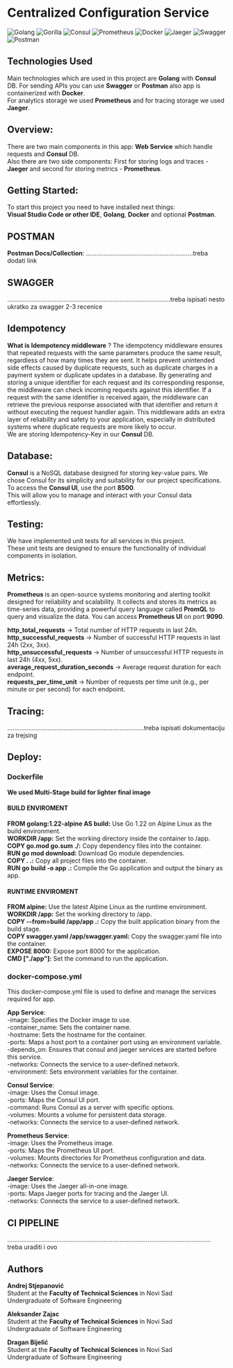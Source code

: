# Centralized Configuration Service
![Golang](https://img.shields.io/badge/Go-blue?logo=go&logoColor=white)
![Gorilla](https://img.shields.io/badge/Gorilla-yellow?logo=go&logoColor=white)
![Consul](https://img.shields.io/badge/Consul-pink?logo=consul&logoColor=white)
![Prometheus](https://img.shields.io/badge/Prometheus-orange?logo=prometheus&logoColor=white)
![Docker](https://img.shields.io/badge/Docker-blue?logo=docker&logoColor=white)
![Jaeger](https://img.shields.io/badge/Jaeger-black?logo=jaeger&logoColor=white)
![Swagger](https://img.shields.io/badge/Swagger-green?logo=swagger&logoColor=white)
![Postman](https://img.shields.io/badge/Postman-orange?logo=postman&logoColor=black)

## Technologies Used
Main technologies which are used in this project are **Golang** with **Consul** DB. For sending APIs you can use **Swagger** or **Postman** also app is containerized with **Docker**.  
For analytics storage we used **Prometheus** and for tracing storage we used **Jaeger**.  

## Overview:  
There are two main components in this app: **Web Service** which handle requests and **Consul** DB.  
Also there are two side components: First for storing logs and traces - **Jaeger** and second for storing metrics - **Prometheus**. 

## Getting Started:  
To start this project you need to have installed next things:  
**Visual Studio Code or other IDE**, **Golang**, **Docker** and optional **Postman**.

## POSTMAN
**Postman Docs/Collection**: .............................................................treba dodati link

## SWAGGER
.............................................................................................treba ispisati nesto ukratko za swagger 2-3 recenice

## Idempotency  
**What is Idempotency middleware** ? The idempotency middleware ensures that repeated requests with the same parameters produce the same result, regardless of how many times they are sent. It helps prevent unintended side effects caused by duplicate requests, such as duplicate charges in a payment system or duplicate updates in a database. By generating and storing a unique identifier for each request and its corresponding response, the middleware can check incoming requests against this identifier. If a request with the same identifier is received again, the middleware can retrieve the previous response associated with that identifier and return it without executing the request handler again. This middleware adds an extra layer of reliability and safety to your application, especially in distributed systems where duplicate requests are more likely to occur.  
We are storing Idempotency-Key in our **Consul** DB.  

## Database:  
**Consul** is a NoSQL database designed for storing key-value pairs. We chose Consul for its simplicity and suitability for our project specifications. To access the **Consul UI**, use the port **8500**.  
This will allow you to manage and interact with your Consul data effortlessly.

## Testing:  
We have implemented unit tests for all services in this project.  
These unit tests are designed to ensure the functionality of individual components in isolation.  

## Metrics:
**Prometheus** is an open-source systems monitoring and alerting toolkit designed for reliability and scalability. It collects and stores its metrics as time-series data, providing a powerful query language called **PromQL** to query and visualize the data. You can access **Prometheus UI** on port **9090**.  

**http_total_requests** -> Total number of HTTP requests in last 24h.  
**http_successful_requests** -> Number of successful HTTP requests in last 24h (2xx, 3xx).  
**http_unsuccessful_requests** -> Number of unsuccessful HTTP requests in last 24h (4xx, 5xx).  
**average_request_duration_seconds** -> Average request duration for each endpoint.   
**requests_per_time_unit** -> Number of requests per time unit (e.g., per minute or per second) for each endpoint.  



## Tracing:  
..............................................................................treba ispisati dokumentaciju za trejsing



## Deploy:  

### Dockerfile  
**We used Multi-Stage build for lighter final image**  
#### BUILD ENVIROMENT  
**FROM golang:1.22-alpine AS build:** Use Go 1.22 on Alpine Linux as the build environment.  
**WORKDIR /app:** Set the working directory inside the container to /app.  
**COPY go.mod go.sum ./:** Copy dependency files into the container.  
**RUN go mod download:** Download Go module dependencies.  
**COPY . .:** Copy all project files into the container.  
**RUN go build -o app .:** Compile the Go application and output the binary as app.    
#### RUNTIME ENVIROMENT    
**FROM alpine:** Use the latest Alpine Linux as the runtime environment.  
**WORKDIR /app:** Set the working directory to /app.  
**COPY --from=build /app/app .:** Copy the built application binary from the build stage.  
**COPY swagger.yaml /app/swagger.yaml:** Copy the swagger.yaml file into the container.  
**EXPOSE 8000:** Expose port 8000 for the application.  
**CMD ["./app"]:** Set the command to run the application.  


### docker-compose.yml  
This docker-compose.yml file is used to define and manage the services required for app.  

**App Service**:  
-image: Specifies the Docker image to use.  
-container_name: Sets the container name.  
-hostname: Sets the hostname for the container.  
-ports: Maps a host port to a container port using an environment variable.  
-depends_on: Ensures that consul and jaeger services are started before this service.  
-networks: Connects the service to a user-defined network.  
-environment: Sets environment variables for the container.    

**Consul Service**:  
-image: Uses the Consul image.  
-ports: Maps the Consul UI port.  
-command: Runs Consul as a server with specific options.  
-volumes: Mounts a volume for persistent data storage.  
-networks: Connects the service to a user-defined network.  

**Prometheus Service**:  
-image: Uses the Prometheus image.  
-ports: Maps the Prometheus UI port.  
-volumes: Mounts directories for Prometheus configuration and data.  
-networks: Connects the service to a user-defined network.  

**Jaeger Service**:  
-image: Uses the Jaeger all-in-one image.  
-ports: Maps Jaeger ports for tracing and the Jaeger UI.  
-networks: Connects the service to a user-defined network.    

## CI PIPELINE  
.................................................................................................................... treba uraditi i ovo   

## Authors  

**Andrej Stjepanović**  
Student at the **Faculty of Technical Sciences** in Novi Sad  
Undergraduate of Software Engineering  

**Aleksander Zajac**  
Student at the **Faculty of Technical Sciences** in Novi Sad  
Undergraduate of Software Engineering   

**Dragan Bijelić**  
Student at the **Faculty of Technical Sciences** in Novi Sad  
Undergraduate of Software Engineering  
